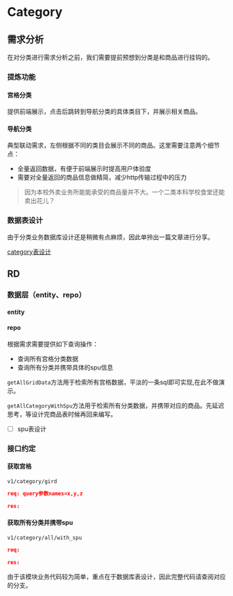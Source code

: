 # Category

## 需求分析

在对分类进行需求分析之前，我们需要提前预想到分类是和商品进行挂钩的。

### 提炼功能

#### 宫格分类

提供前端展示，点击后跳转到导航分类的具体类目下，并展示相关商品。

#### 导航分类

典型联动需求，左侧根据不同的类目会展示不同的商品。这里需要注意两个细节点：

- 全量返回数据，有便于前端展示时提高用户体验度
- 需要对全量返回的商品信息做精简，减少http传输过程中的压力

> 因为本校外卖业务所能能承受的商品量并不大。一个二类本科学校食堂还能卖出花儿？



### 数据表设计

由于分类业务数据库设计还是稍微有点麻烦，因此单拎出一篇文章进行分享。

[category表设计](./[datebase]category.md)

## RD

### 数据层（entity、repo）

#### entity


#### repo

根据需求需要提供如下查询操作：

- 查询所有宫格分类数据
- 查询所有分类并携带具体的spu信息

`getAllGridData`方法用于检索所有宫格数据，平淡的一条sql即可实现,在此不做演示。

`getAllCategoryWithSpu`方法用于检索所有分类数据，并携带对应的商品。先延迟思考，等设计完商品表时候再回来编写。

- [ ] spu表设计

### 接口约定

#### 获取宫格

`v1/category/gird`

```json
req: query参数names=x,y,z

res:

```

#### 获取所有分类并携带spu

`v1/category/all/with_spu`

```json
req:

res:

```

由于该模块业务代码较为简单，重点在于数据库表设计，因此完整代码请查阅对应的分支。

